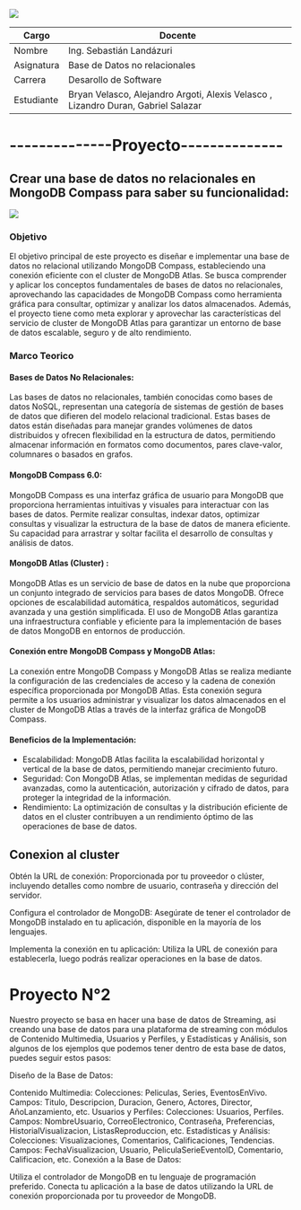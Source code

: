 ![](https://itq.edu.ec/wp-content/uploads/2023/02/Recurso-6.png)

                    
Cargo  | Docente    |  
------------- | -------------
Nombre  | Ing. Sebastián Landázuri  |
Asignatura  | Base de Datos no relacionales    |
Carrera  | Desarollo de Software   | Nivel: Tercer Nivel  |
Estudiante  | Bryan Velasco, Alejandro Argoti, Alexis Velasco , Lizandro Duran, Gabriel Salazar    |

--------------Proyecto--------------
=============
## Crear una base de datos no relacionales en MongoDB Compass para saber su funcionalidad:
![](https://fiverr-res.cloudinary.com/images/t_main1,q_auto,f_auto,q_auto,f_auto/gigs/239708679/original/a76d5bfba0311514d6c1f5f607373a1bdd5a865a/anything-and-everything-about-mongodb.png)

### Objetivo

El objetivo principal de este proyecto es diseñar e implementar una base de datos no relacional utilizando MongoDB Compass, estableciendo una conexión eficiente con el cluster de MongoDB Atlas. Se busca comprender y aplicar los conceptos fundamentales de bases de datos no relacionales, aprovechando las capacidades de MongoDB Compass como herramienta gráfica para consultar, optimizar y analizar los datos almacenados. Además, el proyecto tiene como meta explorar y aprovechar las características del servicio de cluster de MongoDB Atlas para garantizar un entorno de base de datos escalable, seguro y de alto rendimiento.

### Marco Teorico

#### Bases de Datos No Relacionales:
Las bases de datos no relacionales, también conocidas como bases de datos NoSQL, representan una categoría de sistemas de gestión de bases de datos que difieren del modelo relacional tradicional. Estas bases de datos están diseñadas para manejar grandes volúmenes de datos distribuidos y ofrecen flexibilidad en la estructura de datos, permitiendo almacenar información en formatos como documentos, pares clave-valor, columnares o basados en grafos.

#### MongoDB Compass 6.0:
MongoDB Compass es una interfaz gráfica de usuario para MongoDB que proporciona herramientas intuitivas y visuales para interactuar con las bases de datos. Permite realizar consultas, indexar datos, optimizar consultas y visualizar la estructura de la base de datos de manera eficiente. Su capacidad para arrastrar y soltar facilita el desarrollo de consultas y análisis de datos.

#### MongoDB Atlas (Cluster) :
MongoDB Atlas es un servicio de base de datos en la nube que proporciona un conjunto integrado de servicios para bases de datos MongoDB. Ofrece opciones de escalabilidad automática, respaldos automáticos, seguridad avanzada y una gestión simplificada. El uso de MongoDB Atlas garantiza una infraestructura confiable y eficiente para la implementación de bases de datos MongoDB en entornos de producción.

#### Conexión entre MongoDB Compass y MongoDB Atlas:
La conexión entre MongoDB Compass y MongoDB Atlas se realiza mediante la configuración de las credenciales de acceso y la cadena de conexión específica proporcionada por MongoDB Atlas. Esta conexión segura permite a los usuarios administrar y visualizar los datos almacenados en el cluster de MongoDB Atlas a través de la interfaz gráfica de MongoDB Compass.

#### Beneficios de la Implementación:
- Escalabilidad: MongoDB Atlas facilita la escalabilidad horizontal y vertical de la base de datos, permitiendo manejar crecimiento futuro.
- Seguridad: Con MongoDB Atlas, se implementan medidas de seguridad avanzadas, como la autenticación, autorización y cifrado de datos, para proteger la integridad de la información.
- Rendimiento: La optimización de consultas y la distribución eficiente de datos en el cluster contribuyen a un rendimiento óptimo de las operaciones de base de datos.


## Conexion al cluster 
Obtén la URL de conexión: Proporcionada por tu proveedor o clúster, incluyendo detalles como nombre de usuario, contraseña y dirección del servidor.

Configura el controlador de MongoDB: Asegúrate de tener el controlador de MongoDB instalado en tu aplicación, disponible en la mayoría de los lenguajes.

Implementa la conexión en tu aplicación: Utiliza la URL de conexión para establecerla, luego podrás realizar operaciones en la base de datos.



# Proyecto N°2
Nuestro proyecto se basa en hacer una base de datos de Streaming, asi creando una base de datos para una plataforma de streaming con módulos de Contenido Multimedia, Usuarios y Perfiles, y Estadísticas y Análisis, son algunos de los ejemplos que podemos tener dentro de esta base de datos, puedes seguir estos pasos:

Diseño de la Base de Datos:

Contenido Multimedia:
Colecciones: Peliculas, Series, EventosEnVivo.
Campos: Titulo, Descripcion, Duracion, Genero, Actores, Director, AñoLanzamiento, etc.
Usuarios y Perfiles:
Colecciones: Usuarios, Perfiles.
Campos: NombreUsuario, CorreoElectronico, Contraseña, Preferencias, HistorialVisualizacion, ListasReproduccion, etc.
Estadísticas y Análisis:
Colecciones: Visualizaciones, Comentarios, Calificaciones, Tendencias.
Campos: FechaVisualizacion, Usuario, PeliculaSerieEventoID, Comentario, Calificacion, etc.
Conexión a la Base de Datos:

Utiliza el controlador de MongoDB en tu lenguaje de programación preferido.
Conecta tu aplicación a la base de datos utilizando la URL de conexión proporcionada por tu proveedor de MongoDB.
